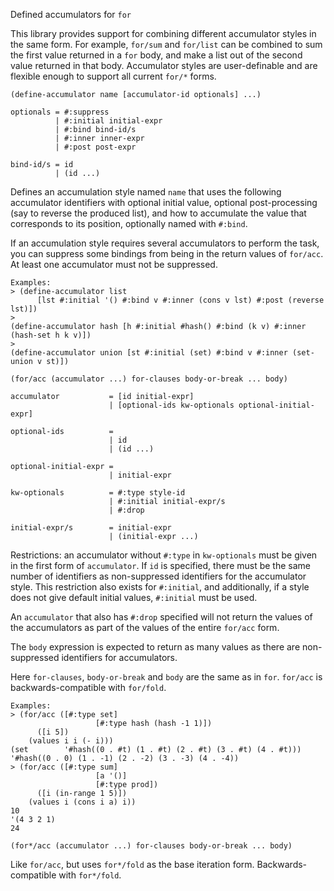 Defined accumulators for `for`

This library provides support for combining different accumulator styles
in the same form. For example, `for/sum` and `for/list` can be combined
to sum the first value returned in a `for` body, and make a list out of
the second value returned in that body. Accumulator styles are
user-definable and are flexible enough to support all current `for/*`
forms.

```racket
(define-accumulator name [accumulator-id optionals] ...)
                                                        
optionals = #:suppress                                  
          | #:initial initial-expr                      
          | #:bind bind-id/s                            
          | #:inner inner-expr                          
          | #:post post-expr                            
                                                        
bind-id/s = id                                          
          | (id ...)                                    
```

Defines an accumulation style named `name` that uses the following
accumulator identifiers with optional initial value, optional
post-processing (say to reverse the produced list), and how to
accumulate the value that corresponds to its position, optionally named
with `#:bind`.

If an accumulation style requires several accumulators to perform the
task, you can suppress some bindings from being in the return values of
`for/acc`. At least one accumulator must not be suppressed.

```racket
Examples:                                                                            
> (define-accumulator list                                                           
      [lst #:initial '() #:bind v #:inner (cons v lst) #:post (reverse lst)])        
>                                                                                    
(define-accumulator hash [h #:initial #hash() #:bind (k v) #:inner (hash-set h k v)])
>                                                                                    
(define-accumulator union [st #:initial (set) #:bind v #:inner (set-union v st)])    
```

```racket
(for/acc (accumulator ...) for-clauses body-or-break ... body)           
                                                                         
accumulator           = [id initial-expr]                                
                      | [optional-ids kw-optionals optional-initial-expr]
                                                                         
optional-ids          =                                                  
                      | id                                               
                      | (id ...)                                         
                                                                         
optional-initial-expr =                                                  
                      | initial-expr                                     
                                                                         
kw-optionals          = #:type style-id                                  
                      | #:initial initial-expr/s                         
                      | #:drop                                           
                                                                         
initial-expr/s        = initial-expr                                     
                      | (initial-expr ...)                               
```

Restrictions: an accumulator without `#:type` in `kw-optionals` must be
given in the first form of `accumulator`. If `id` is specified, there
must be the same number of identifiers as non-suppressed identifiers for
the accumulator style. This restriction also exists for `#:initial`, and
additionally, if a style does not give default initial values,
`#:initial` must be used.

An `accumulator` that also has `#:drop` specified will not return the
values of the accumulators as part of the values of the entire `for/acc`
form.

The `body` expression is expected to return as many values as there are
non-suppressed identifiers for accumulators.

Here `for-clauses`, `body-or-break` and `body` are the same as in `for`.
`for/acc` is backwards-compatible with `for/fold`.

```racket
Examples:                                                        
> (for/acc ([#:type set]                                         
                   [#:type hash (hash -1 1)])                    
      ([i 5])                                                    
    (values i i (- i)))                                          
(set        '#hash((0 . #t) (1 . #t) (2 . #t) (3 . #t) (4 . #t)))
'#hash((0 . 0) (1 . -1) (2 . -2) (3 . -3) (4 . -4))              
> (for/acc ([#:type sum]                                         
                   [a '()]                                       
                   [#:type prod])                                
      ([i (in-range 1 5)])                                       
    (values i (cons i a) i))                                     
10                                                               
'(4 3 2 1)                                                       
24                                                               
```

```racket
(for*/acc (accumulator ...) for-clauses body-or-break ... body)
```

Like `for/acc`, but uses `for*/fold` as the base iteration form.
Backwards-compatible with `for*/fold`.
